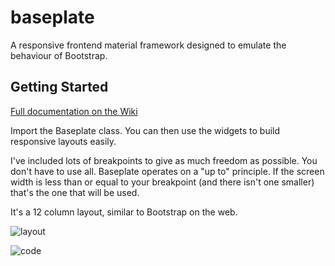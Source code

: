 # baseplate

A responsive frontend material framework designed to emulate the behaviour of Bootstrap.

## Getting Started

[Full documentation on the Wiki](https://github.com/HJBDev/flutter-baseplate/wiki)

Import the Baseplate class. You can then use the widgets to build responsive layouts easily.

I've included lots of breakpoints to give as much freedom as possible. You don't have to use all. Baseplate operates on a "up to" principle. If the screen width is less than or equal to your breakpoint (and there isn't one smaller) that's the one that will be used.

It's a 12 column layout, similar to Bootstrap on the web.

![layout](https://i.imgur.com/GCAzjWj.png)

![code](https://i.imgur.com/yftC31h.png)
